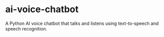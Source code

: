 # ai-voice-chatbot
A Python AI voice chatbot that talks and listens using text-to-speech and speech recognition.
